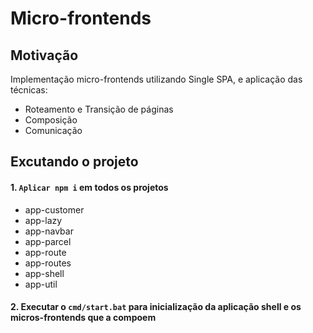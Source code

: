 # Micro-frontends

## Motivação

Implementação micro-frontends utilizando Single SPA, e aplicação das técnicas:

- Roteamento e Transição de páginas
- Composição
- Comunicação

## Excutando o projeto

 #### 1. `Aplicar npm i` em todos os projetos
 - app-customer
 - app-lazy
 - app-navbar
 - app-parcel
 - app-route
 - app-routes
 - app-shell
 - app-util
  
  #### 2. Executar o `cmd/start.bat` para inicialização da aplicação shell e os micros-frontends que a compoem

